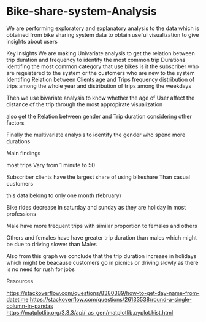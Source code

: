 # Bike-share-system-Analysis


We are performing exploratory and explanatory analysis to the data
which is obtained from bike sharing system data to obtain useful visualization to give insights about users


Key insights
We are making Univariate analysis to get the relation between trip duration and frequency to identify the most common trip Durations
identifing the most common category that use bikes is it the subscriber who are regeistered to the system or the customers who are new to the system
Identifing Relation between Clients age and Trips frequency
distribution of trips among the whole year
and distribution of trips among the weekdays

Then we use bivariate analysis to know whether the age of User affect the distance of the trip through the most appropirate visualization

also get the Relation between gender and Trip duration considering other factors

Finally the multivariate analysis to identify the gender who spend more durations 

Main findings


most trips Vary from 1 minute to 50

Subscriber clients have the largest share of using bikeshare Than casual customers

this data belong to only one month (february)

Bike rides decrease in saturday and sunday as they are holiday in most professions

Male have more frequent trips with similar proportion to females and others

Others and females have have greater trip duration than males which might be due to driving slower than Males

Also from this graph we conclude that the trip duration increase in holidays which might be beacause customers go in picnics or driving slowly as there is no need for rush for jobs

Resources

https://stackoverflow.com/questions/8380389/how-to-get-day-name-from-datetime
https://stackoverflow.com/questions/26133538/round-a-single-column-in-pandas
https://matplotlib.org/3.3.3/api/_as_gen/matplotlib.pyplot.hist.html
